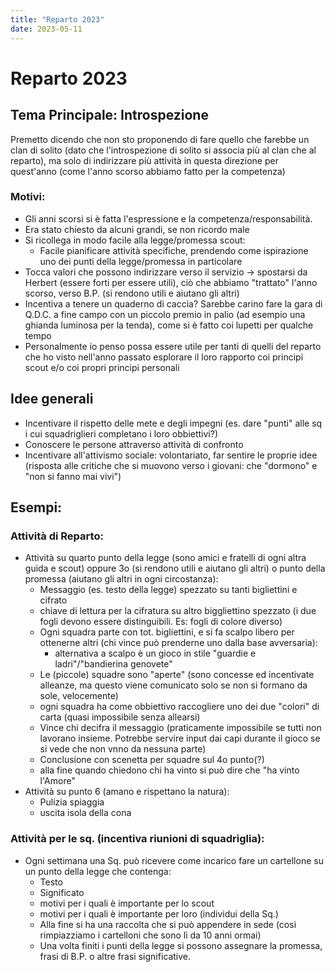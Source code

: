 ```yaml
---
title: "Reparto 2023"
date: 2023-05-11
---
```

# Reparto 2023
## Tema Principale: Introspezione
Premetto dicendo che non sto proponendo di fare quello che farebbe un clan di solito (dato che l'introspezione di solito si associa più al clan che al reparto), ma solo di indirizzare più attività in questa direzione per quest'anno (come l'anno scorso abbiamo fatto per la competenza)
### Motivi:
- Gli anni scorsi si è fatta l'espressione e la competenza/responsabilità.
- Era stato chiesto da alcuni grandi, se non ricordo male
- Si ricollega in modo facile alla legge/promessa scout:
  - Facile pianificare attività specifiche, prendendo come ispirazione uno dei punti della legge/promessa in particolare
- Tocca valori che possono indirizzare verso il servizio -> spostarsi da Herbert (essere forti per essere utili), ciò che abbiamo "trattato" l'anno scorso, verso B.P. (si rendono utili e aiutano gli altri)
- Incentiva a tenere un quaderno di caccia? Sarebbe carino fare la gara di Q.D.C. a fine campo con un piccolo premio in palio (ad esempio una ghianda luminosa per la tenda), come si è fatto coi lupetti per qualche tempo
- Personalmente io penso possa essere utile per tanti di quelli del reparto che ho visto nell'anno passato esplorare il loro rapporto coi principi scout e/o coi propri principi personali

## Idee generali
- Incentivare il rispetto delle mete e degli impegni (es. dare "punti" alle sq i cui squadriglieri completano i loro obbiettivi?)
- Conoscere le persone attraverso attività di confronto
- Incentivare all'attivismo sociale: volontariato, far sentire le proprie idee (risposta alle critiche che si muovono verso i giovani: che "dormono" e "non si fanno mai vivi")

## Esempi:
### Attività di Reparto:
- Attività su quarto punto della legge (sono amici e fratelli di ogni altra guida e scout) oppure 3o (si rendono utili e aiutano gli altri) o punto della promessa (aiutano gli altri in ogni circostanza):
  - Messaggio (es. testo della legge) spezzato su tanti bigliettini e cifrato
  - chiave di lettura per la cifratura su altro biggliettino spezzato (i due fogli devono essere distinguibili. Es: fogli di colore diverso)
  - Ogni squadra parte con tot. bigliettini, e si fa scalpo libero per ottenerne altri (chi vince può prenderne uno dalla base avversaria):
    - alternativa a scalpo è un gioco in stile "guardie e ladri"/"bandierina genovete"
  - Le (piccole) squadre sono "aperte" (sono concesse ed incentivate alleanze, ma questo viene comunicato solo se non si formano da sole, velocemente)
  - ogni squadra ha come obbiettivo raccogliere uno dei due "colori" di carta (quasi impossibile senza allearsi)
  - Vince chi decifra il messaggio (praticamente impossibile se tutti non lavorano insieme. Potrebbe servire input dai capi durante il gioco se si vede che non vnno da nessuna parte)
  - Conclusione con scenetta per squadre sul 4o punto(?)
  - alla fine quando chiedono chi ha vinto si può dire che "ha vinto l'Amore"
- Attività su punto 6 (amano e rispettano la natura):
  - Pulizia spiaggia
  - uscita isola della cona
### Attività per le sq. (incentiva riunioni di squadriglia):
- Ogni settimana una Sq. può ricevere come incarico fare un cartellone su un punto della legge che contenga:
  - Testo
  - Significato
  - motivi per i quali è importante per lo scout
  - motivi per i quali è importante per loro (individui della Sq.)
  - Alla fine si ha una raccolta che si può appendere in sede (così rimpiazziamo i cartelloni che sono lì da 10 anni ormai)
  - Una volta finiti i punti della legge si possono assegnare la promessa, frasi di B.P. o altre frasi significative.
